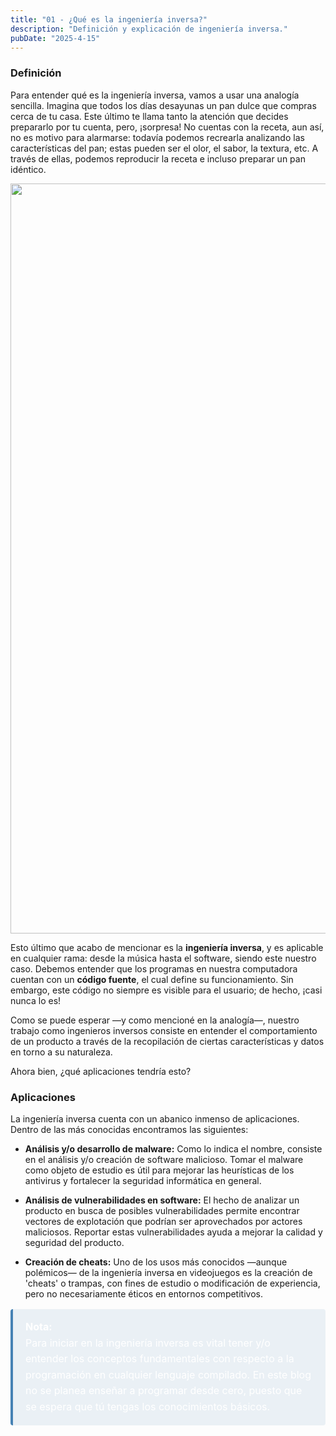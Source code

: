 ```yaml
---
title: "01 - ¿Qué es la ingeniería inversa?"
description: "Definición y explicación de ingeniería inversa."
pubDate: "2025-4-15"
---
```


### Definición

Para entender qué es la ingeniería inversa, vamos a usar una analogía sencilla. 
Imagina que todos los días desayunas un pan dulce que compras cerca de tu casa. 
Este último te llama tanto la atención que decides prepararlo por tu cuenta, pero, 
¡sorpresa! No cuentas con la receta, aun así, no es motivo para alarmarse: todavía 
podemos recrearla analizando las características del pan; estas pueden ser el olor, 
el sabor, la textura, etc. A través de ellas, podemos reproducir la receta e incluso 
preparar un pan idéntico.

<p align="center">
  <img src="/images/General/01-panadero.png" alt="01-panadero" width="1200"/>
</p>

Esto último que acabo de mencionar es la **ingeniería inversa**, y es aplicable en 
cualquier rama: desde la música hasta el software, siendo este nuestro caso. Debemos 
entender que los programas en nuestra computadora cuentan con un **código fuente**, el 
cual define su funcionamiento. Sin embargo, este código no siempre es visible para el 
usuario; de hecho, ¡casi nunca lo es!  

Como se puede esperar —y como mencioné en la analogía—, nuestro trabajo como ingenieros 
inversos consiste en entender el comportamiento de un producto a través de la recopilación 
de ciertas características y datos en torno a su naturaleza.  

Ahora bien, ¿qué aplicaciones tendría esto?

### Aplicaciones

La ingeniería inversa cuenta con un abanico inmenso de aplicaciones. Dentro de las más 
conocidas encontramos las siguientes:

- **Análisis y/o desarrollo de malware:** Como lo indica el nombre, consiste en el análisis 
y/o creación de software malicioso. Tomar el malware como objeto de estudio es útil para mejorar 
las heurísticas de los antivirus y fortalecer la seguridad informática en general.
  
- **Análisis de vulnerabilidades en software:** El hecho de analizar un producto en busca de posibles 
vulnerabilidades permite encontrar vectores de explotación que podrían ser aprovechados por actores 
maliciosos. Reportar estas vulnerabilidades ayuda a mejorar la calidad y seguridad del producto.

- **Creación de cheats:** Uno de los usos más conocidos —aunque polémicos— de la ingeniería inversa en 
videojuegos es la creación de 'cheats' o trampas, con fines de estudio o modificación de experiencia, pero 
no necesariamente éticos en entornos competitivos.

<div style="border-left: 4px solid #4682B4; background-color: rgba(70, 130, 180, 0.1); color: #fff; padding: 1rem 1.25rem; margin: 1em 0; line-height: 1.6; font-size: 1rem; border-radius: 4px;">
  <strong>Nota:</strong> <br>
  Para iniciar en la ingeniería inversa es vital tener y/o entender los conceptos fundamentales con respecto
  a la programación en cualquier lenguaje compilado. En este blog no se planea enseñar a programar desde cero,
  puesto que se espera que tú tengas los conocimientos básicos.
</div>
